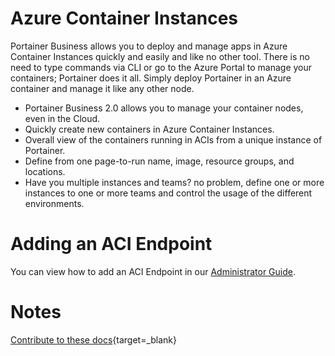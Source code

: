 # Azure Container Instances

Portainer Business allows you to deploy and manage apps in Azure Container Instances quickly and easily and like no other tool. There is no need to type commands via CLI or go to the Azure Portal to manage your containers; Portainer does it all. Simply deploy Portainer in an Azure container and manage it like any other node.

* Portainer Business 2.0 allows you to manage your container nodes, even in the Cloud.
* Quickly create new containers in Azure Container Instances.
* Overall view of the containers running in ACIs from a unique instance of Portainer.
* Define from one page-to-run name, image, resource groups, and locations.
* Have you multiple instances and teams? no problem, define one or more instances to one or more teams and control the usage of the different environments.

# Adding an ACI Endpoint

You can view how to add an ACI Endpoint in our [Administrator Guide](/v2.0-be/endpoints/aci/).

# Notes

[Contribute to these docs](https://github.com/portainer/portainer-docs/blob/master/contributing.md){target=_blank}